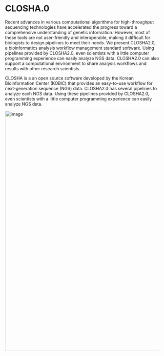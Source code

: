 # CLOSHA.0

Recent advances in various computational algorithms for high-throughput sequencing technologies have accelerated the progress toward a comprehensive understanding of genetic information. However, most of these tools are not user-friendly and interoperable, making it difficult for biologists to design pipelines to meet their needs. We present CLOSHA2.0, a bioinformatics analysis workflow management standard software. Using pipelines provided by CLOSHA2.0, even scientists with a little computer programming experience can easily analyze NGS data. CLOSHA2.0 can also support a computational environment to share analysis workflows and results with other research scientists.


CLOSHA is a an open source software developed by the Korean Bioinformation Center (KOBIC) that provides an easy-to-use workflow for next-generation sequence (NGS) data. CLOSHA2.0 has several pipelines to analyze each NGS data. Using these pipelines provided by CLOSHA2.0, even scientists with a little computer programming experience can easily analyze NGS data. 


<img width="788" alt="image" src="https://github.com/user-attachments/assets/b7d7f859-27fa-4c17-b94f-03aea3195273">
